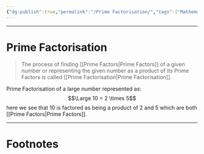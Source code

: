 ```yaml
---
{"dg-publish":true,"permalink":"/Prime Factorisation/","tags":["Mathematics"]}
---
```



---
# Prime Factorisation
> The process of finding [[Prime Factors\|Prime Factors]] of a given number or representing the given number as a product of its Prime Factors is called [[Prime Factorisation\|Prime Factorisation]].

Prime Factorisation of a large number represented as:
$$\Large 10 = 2 \times 5$$
here we see that 10 is factored as being a product of 2 and 5 which are both [[Prime Factors\|Prime Factors]].

---
# Footnotes